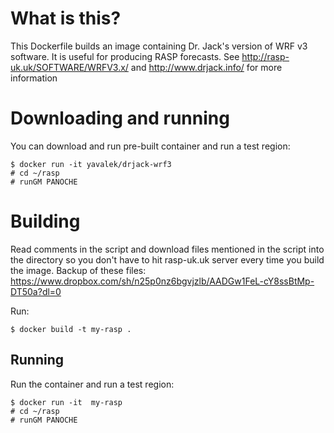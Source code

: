 # What is this?
This Dockerfile builds an image containing Dr. Jack's version of WRF v3 software. 
It is useful for producing RASP forecasts. See http://rasp-uk.uk/SOFTWARE/WRFV3.x/ and http://www.drjack.info/
for more information

# Downloading and running
You can download and run pre-built container and run a test region:
```
$ docker run -it yavalek/drjack-wrf3
# cd ~/rasp
# runGM PANOCHE
```

# Building
Read comments in the script and download files mentioned in the script into the directory so you don't have to hit rasp-uk.uk
server every time you build the image. Backup of these files: https://www.dropbox.com/sh/n25p0nz6bgvjzlb/AADGw1FeL-cY8ssBtMp-DT50a?dl=0

Run:

```
$ docker build -t my-rasp .
```

## Running
Run the container and run a test region:
```
$ docker run -it  my-rasp
# cd ~/rasp
# runGM PANOCHE

```

